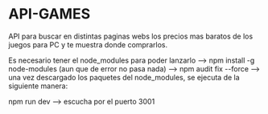 # API-GAMES
API para buscar en distintas paginas webs los precios mas baratos de los juegos para PC y te muestra donde comprarlos.

Es necesario tener el node_modules para poder lanzarlo --> npm install -g node-modules (aun que de error no pasa nada) --> npm audit fix --force --> una vez descargado los paquetes del node_modules, se ejecuta de la siguiente manera:

npm run dev --> escucha por el puerto 3001

